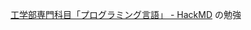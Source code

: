 [工学部専門科目「プログラミング言語」 - HackMD](https://hackmd.io/@aigarashi/r1az0wOHP/%2FpWliU6DiTa2yj8H0V_XUXA) の勉強
